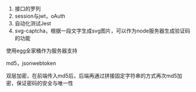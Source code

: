 1. 接口的罗列
2. session与jwt，oAuth
3. 自动化测试Jest
4. svg-captcha，根据一段文字生成svg图片，可以作为node服务器生成验证码的功能


使用egg全家桶作为服务器支持

md5，jsonwebtoken

双层加密，在前端传入md5后，后端再通过拼接固定字符串的方式再次md5加密，保证密码的安全与唯一性
